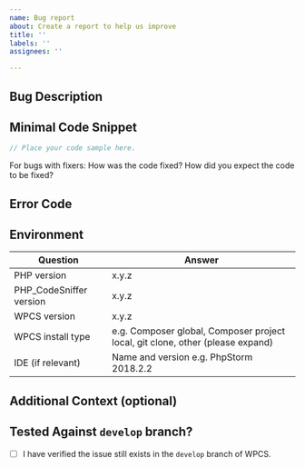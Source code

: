 ```yaml
---
name: Bug report
about: Create a report to help us improve
title: ''
labels: ''
assignees: ''

---
```


## Bug Description
<!--
Please provide a clear and concise description of what the bug is.

What did you expect to happen? What actually happened?
-->

## Minimal Code Snippet
<!-- Please provide example code that demonstrates the issue. Do NOT paste screenshots of code! -->

```php
// Place your code sample here.
```

For bugs with fixers: How was the code fixed? How did you expect the code to be fixed?

## Error Code
<!--
The error code for the sniff that is (or should be) being triggered (you
can see the sniff error codes by running `phpcs` with the `-s` flag).
e.g. `WordPress.PHP.NoSilencedErrors.Discouraged`

You can leave this section empty if you are reporting a false negative.
-->

## Environment

| Question               | Answer
| ------------------------| -------
| PHP version             | x.y.z 
| PHP_CodeSniffer version | x.y.z
| WPCS version            | x.y.z
| WPCS install type       | e.g. Composer global, Composer project local, git clone, other (please expand)
| IDE (if relevant)       | Name and version e.g. PhpStorm 2018.2.2


## Additional Context (optional)
<!-- Add any other context about the problem here. -->

## Tested Against `develop` branch?
- [ ] I have verified the issue still exists in the `develop` branch of WPCS.
